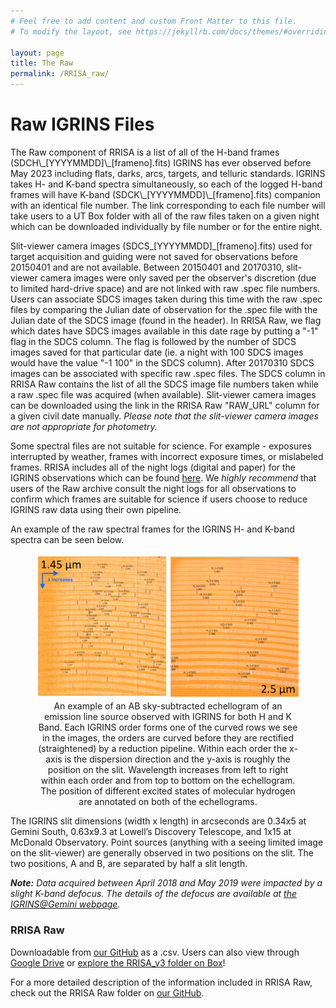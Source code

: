 ```yaml
---
# Feel free to add content and custom Front Matter to this file.
# To modify the layout, see https://jekyllrb.com/docs/themes/#overriding-theme-defaults

layout: page
title: The Raw
permalink: /RRISA_raw/
---
```


<h1>Raw IGRINS Files</h1>
The Raw component of RRISA is a list of all of the H-band frames (SDCH\_[YYYYMMDD]\_[frameno].fits) IGRINS has ever observed before May 2023 including flats, darks, arcs, targets, and telluric standards.
IGRINS takes H- and K-band spectra simultaneously, so each of the logged H-band frames will have K-band (SDCK\_[YYYYMMDD]\_[frameno].fits) companion with an identical file number.
The link corresponding to each file number will take users to a UT Box folder with all of the raw files taken on a given night which can be downloaded individually by file number or for the entire night.

Slit-viewer camera images (SDCS\_[YYYYMMDD]\_[frameno].fits) used for target acquisition and guiding were not saved for observations before 20150401 and are not available.
Between 20150401 and 20170310, slit-viewer camera images were only saved per the observer's discretion (due to limited hard-drive space) and are not linked with raw .spec file numbers.
Users can associate SDCS images taken during this time with the raw .spec files by comparing the Julian date of observation for the .spec file with the Julian date of the SDCS image (found in the header).
In RRISA Raw, we flag which dates have SDCS images available in this date rage by putting a "-1" flag in the SDCS column.
The flag is followed by the number of SDCS images saved for that particular date (ie. a night with 100 SDCS images would have the value "-1 100" in the SDCS column).
After 20170310 SDCS images can be associated with specific raw .spec files.
The SDCS column in RRISA Raw contains the list of all the SDCS image file numbers taken while a raw .spec file was acquired (when available).
Slit-viewer camera images can be downloaded using the link in the RRISA Raw "RAW_URL" column for a given civil date manually.
*Please note that the slit-viewer camera images are not appropriate for photometry.*

Some spectral files are not suitable for science. For example - exposures interrupted by weather, frames with incorrect exposure times, or mislabeled frames.
RRISA includes all of the night logs (digital and paper) for the IGRINS observations which can be found [here](https://utexas.box.com/s/wnkqbgf5atxx1hy1ejiou1r2avdcx4c3).
We _highly recommend_ that users of the Raw archive consult the night logs for all observations to confirm which frames are suitable for science if users choose to reduce IGRINS raw data using their own pipeline.

An example of the raw spectral frames for the IGRINS H- and K-band spectra can be seen below.

<center>
  <figure>
    <img src="/images/IGRINS_on_chip.png" alt="IGRINS H and K Band on Chip Spectra"/>
    <figcaption>An example of an AB sky-subtracted echellogram of an emission line source observed with IGRINS for both H and K Band. Each IGRINS order forms one of the curved rows we see in the images, the orders are curved before they are rectified (straightened) by a reduction pipeline. Within each order the x-axis is the dispersion direction and the y-axis is roughly the position on the slit. Wavelength increases from left to right within each order and from top to bottom on the echellogram. The position of different excited states of molecular hydrogen are annotated on both of the echellograms.</figcaption>
  </figure>
</center>

The IGRINS slit dimensions (width x length) in arcseconds are 0.34x5 at Gemini South, 0.63x9.3 at Lowell’s Discovery Telescope, and 1x15 at McDonald Observatory.
Point sources (anything with a seeing limited image on the slit-viewer) are generally observed in two positions on the slit.
The two positions, A and B, are separated by half a slit length.

__*Note:*__ _Data acquired between April 2018 and May 2019 were impacted by a slight K-band defocus. The details of the defocus are available at [the IGRINS@Gemini webpage](https://sites.google.com/site/igrinsatgemini/2018-k-band-resolution)._

<h3>RRISA Raw</h3>

Downloadable from [our GitHub](https://github.com/IGRINScontact/RRISA.git) as a .csv. Users can also view through [Google Drive](https://docs.google.com/spreadsheets/d/1_3g4A6mzZj2BrMh821_DAExuZAhACohHGKobc0Tn9ME/edit?usp=sharing) or [explore the RRISA_v3 folder on Box](https://utexas.box.com/s/l7i5dbtss084mhxywmc6r8pl39bs1yhw)!

For a more detailed description of the information included in RRISA Raw, check out the RRISA Raw folder on [our GitHub](https://github.com/IGRINScontact/RRISA/tree/main/RRISA_Raw).
